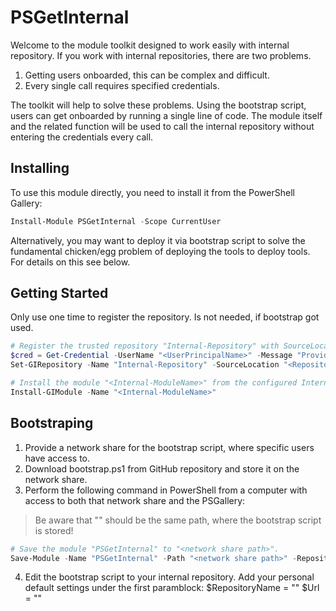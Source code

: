 ﻿# PSGetInternal

Welcome to the module toolkit designed to work easily with internal repository.
If you work with internal repositories, there are two problems.

1. Getting users onboarded, this can be complex and difficult.
2. Every single call requires specified credentials.

The toolkit will help to solve these problems. 
Using the bootstrap script, users can get onboarded by running a single line of code.
The module itself and the related function will be used to call the internal repository without entering the credentials every call.    

## Installing

To use this module directly, you need to install it from the PowerShell Gallery:

```powershell
Install-Module PSGetInternal -Scope CurrentUser
```

Alternatively, you may want to deploy it via bootstrap script to solve the fundamental chicken/egg problem of deploying the tools to deploy tools.
For details on this see below.

## Getting Started

Only use one time to register the repository.
Is not needed, if bootstrap got used.

```powershell
# Register the trusted repository "Internal-Repository" with SourceLocation "<Repository-URL>". And generate a config and credential file.
$cred = Get-Credential -UserName "<UserPrincipalName>" -Message "Provide PAT used to authenticate to the internal PowerShell Gallery"
Set-GIRepository -Name "Internal-Repository" -SourceLocation "<Repository-URL>" -InstallationPolicy "Trusted" -Credential $cred
```

```powershell
# Install the module "<Internal-ModuleName>" from the configured Internal-Repository repository.
Install-GIModule -Name "<Internal-ModuleName>"
```

## Bootstraping

1. Provide a network share for the bootstrap script, where specific users have access to.
2. Download bootstrap.ps1 from GitHub repository and store it on the network share.
3. Perform the following command in PowerShell from a computer with access to both that network share and the PSGallery:
    
> Be aware that "<network share path>" should be the same path, where the bootstrap script is stored!

```powershell
# Save the module "PSGetInternal" to "<network share path>".
Save-Module -Name "PSGetInternal" -Path "<network share path>" -Repository "PSGallery"
```
    
4. Edit the bootstrap script to your internal repository. Add your personal default settings under the first paramblock:
    $RepositoryName = "<Name of the internal Repository>"
    $Url = "<Url of the internal Repository>"